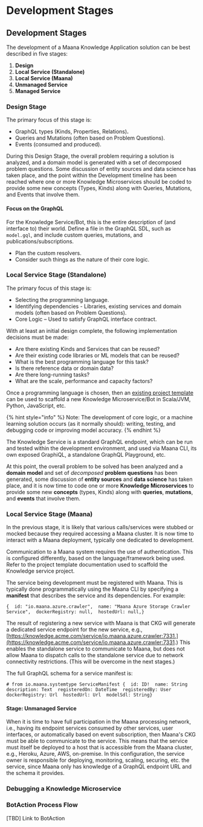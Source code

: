 # Development Stages

## Development Stages

The development of a Maana Knowledge Application solution can be best described in five stages: 

1. **Design** 
2. **Local Service \(Standalone\)** 
3. **Local Service \(Maana\)** 
4. **Unmanaged Service** 
5. **Managed Service**

### Design Stage <a id="design-stage"></a>

The primary focus of this stage is:

* GraphQL types \(Kinds, Properties, Relations\)**.**
* Queries and Mutations \(often based on Problem Questions\).
* Events \(consumed and produced\).

During this Design Stage, the overall problem requiring a solution is analyzed, and a domain model is generated with a set of decomposed problem questions. Some discussion of entity sources and data science has taken place, and the point within the Development timeline has been reached where one or more Knowledge Microservices should be coded to provide some new concepts \(Types, Kinds\) along with Queries, Mutations, and Events that involve them.

#### Focus on the GraphQL <a id="focus-on-the-graphql"></a>

For the Knowledge Service/Bot, this is the entire description of \(and interface to\) their world. Define a file in the GraphQL SDL, such as `model.gql`, and include custom queries, mutations, and publications/subscriptions.

* Plan the custom resolvers.
* Consider such things as the nature of their core logic.

### Local Service Stage \(Standalone\) <a id="local-service-stage-standalone"></a>

The primary focus of this stage is:

* Selecting the programming language.
* Identifying dependencies - Libraries, existing services and domain models \(often based on Problem Questions\).
* Core Logic – Used to satisfy GraphQL interface contract.

With at least an initial design complete, the following implementation decisions must be made:

* Are there existing Kinds and Services that can be reused?
* Are their existing code libraries or ML models that can be reused?
* What is the best programming language for this task?
* Is there reference data or domain data?
* Are there long-running tasks?
* What are the scale, performance and capacity factors?

Once a programming language is chosen, then an [existing project template](https://github.com/maana-io/Q-ksvc-templates) can be used to scaffold a new Knowledge Microservice/Bot in Scala/JVM, Python, JavaScript, etc.

{% hint style="info" %}
Note: The development of core logic, or a machine learning solution occurs \(as it normally should\): writing, testing, and debugging code or improving model accuracy.
{% endhint %}

The Knowledge Service is a standard GraphQL endpoint, which can be run and tested within the development environment, and used via Maana CLI, its own exposed GraphiQL, a standalone GraphQL Playground, etc.

At this point, the overall problem to be solved has been analyzed and a **domain model** and set of _decomposed_ **problem questions** has been generated, some discussion of **entity sources** and **data science** has taken place, and it is now time to code one or more **Knowledge Microservices** to provide some new **concepts** \(types, Kinds\) along with **queries**, **mutations**, and **events** that involve them.

### Local Service Stage \(Maana\) <a id="local-service-stage-maana"></a>

In the previous stage, it is likely that various calls/services were stubbed or mocked because they required accessing a Maana cluster. It is now time to interact with a Maana deployment, typically one dedicated to development.

Communication to a Maana system requires the use of authentication. This is configured differently, based on the language/framework being used. Refer to the project template documentation used to scaffold the Knowledge service project.

The service being development must be registered with Maana. This is typically done programmatically using the Maana CLI by specifying a **manifest** that describes the service and its dependencies. For example:

```text
{  id: "io.maana.azure.crawler",  name: "Maana Azure Storage Crawler Service",  dockerRegistry: null,  hostedUrl: null,}
```

The result of registering a new service with Maana is that CKG will generate a dedicated service endpoint for the new service, e.g., [https://knowledge.acme.com/service/io.maana.azure.crawler:7331.](https://knowledge.acme.com/service/io.maana.azure.crawler:7331.) This enables the standalone service to communicate to Maana, but does not allow Maana to dispatch calls to the standalone service due to network connectivity restrictions. \(This will be overcome in the next stages.\)

The full GraphQL schema for a service manifest is:

```text
# from io.maana.systemtype ServiceManifest {  id: ID!  name: String  description: Text  registeredOn: DateTime  registeredBy: User  dockerRegistry: Url  hostedUrl: Url  modelSdl: String}
```

#### Stage: Unmanaged Service <a id="stage-unmanaged-service"></a>

When it is time to have full participation in the Maana processing network, i.e., having its endpoint services consumed by other services, user interfaces, or automatically based on event subscription, then Maana's CKG must be able to communicate to the service. This means that the service must itself be deployed to a host that is accessible from the Maana cluster, e.g., Heroku, Azure, AWS, on-premise. In this configuration, the service owner is responsible for deploying, monitoring, scaling, securing, etc. the service, since Maana only has knowledge of a GraphQL endpoint URL and the schema it provides.

####  <a id="stage-managed-service"></a>

### Debugging a Knowledge Microservice <a id="debugging-a-knowledge-microservice"></a>



### BotAction Process Flow <a id="the-botaction-protocol"></a>

\[TBD\] Link to BotAction

